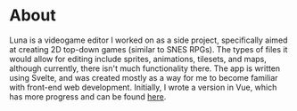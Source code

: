 # About

Luna is a videogame editor I worked on as a side project, specifically aimed at
creating 2D top-down games (similar to SNES RPGs). The types of files it would
allow for editing include sprites, animations, tilesets, and maps, although
currently, there isn't much functionality there. The app is written using Svelte,
and was created mostly as a way for me to become familiar with front-end web
development. Initially, I wrote a version in Vue, which has more progress and
can be found [here](https://github.com/litearc/luna-vue).